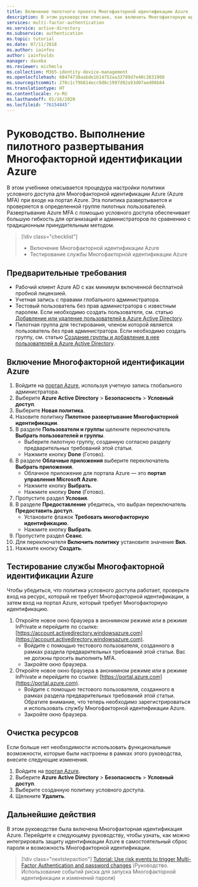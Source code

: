```yaml
---
title: Включение пилотного проекта Многофакторной идентификации Azure
description: В этом руководстве описано, как включить Многофакторную идентификацию Azure AD для пилотной группы пользователей
services: multi-factor-authentication
ms.service: active-directory
ms.subservice: authentication
ms.topic: tutorial
ms.date: 07/11/2018
ms.author: iainfou
author: iainfoulds
manager: daveba
ms.reviewer: michmcla
ms.collection: M365-identity-device-management
ms.openlocfilehash: 68474738aabde1b14752aa33789d7e40c3831908
ms.sourcegitcommit: 276c1c79b814ecc9d6c1997d92a93d07aed06b84
ms.translationtype: HT
ms.contentlocale: ru-RU
ms.lasthandoff: 01/16/2020
ms.locfileid: "76154845"
---
```

# <a name="tutorial-complete-an-azure-multi-factor-authentication-pilot-roll-out"></a>Руководство. Выполнение пилотного развертывания Многофакторной идентификации Azure

В этом учебнике описывается процедура настройки политики условного доступа для Многофакторной идентификации Azure (Azure MFA) при входе на портал Azure. Эта политика развертывается и проверяется в определенной группе пилотных пользователей. Развертывание Azure MFA с помощью условного доступа обеспечивает большую гибкость для организаций и администраторов по сравнению с традиционным принудительным методом.

> [!div class="checklist"]
> * Включение Многофакторной идентификации Azure
> * Тестирование службы Многофакторной идентификации Azure

## <a name="prerequisites"></a>Предварительные требования

* Рабочий клиент Azure AD с как минимум включенной бесплатной пробной лицензией.
* Учетная запись с правами глобального администратора.
* Тестовый пользователь без прав администратора с известным паролем. Если необходимо создать пользователя, см. статью [ Добавление или удаление пользователей в Azure Active Directory](../add-users-azure-active-directory.md).
* Пилотная группа для тестирования, членом которой является пользователь без прав администратора. Если необходимо создать группу, см. статью [Создание группы и добавление в нее пользователей в Azure Active Directory](../active-directory-groups-create-azure-portal.md).

## <a name="enable-azure-multi-factor-authentication"></a>Включение Многофакторной идентификации Azure

1. Войдите на [портал Azure](https://portal.azure.com), используя учетную запись глобального администратора.
1. Выберите **Azure Active Directory** > **Безопасность** > **Условный доступ**.
1. Выберите **Новая политика**.
1. Назовите политику **Пилотное развертывание Многофакторной идентификации**.
1. В разделе **Пользователи и группы** щелкните переключатель **Выбрать пользователей и группы**.
    * Выберите пилотную группу, созданную согласно разделу предварительных требований этой статьи.
    * Нажмите кнопку **Done** (Готово).
1. В разделе **Облачные приложения** выберите переключатель **Выбрать приложения**.
    * Облачное приложение для портала Azure — это **портал управления Microsoft Azure**.
    * Нажмите кнопку **Выбрать**.
    * Нажмите кнопку **Done** (Готово).
1. Пропустите раздел **Условия**.
1. В разделе **Предоставление** убедитесь, что выбран переключатель **Предоставить доступ**.
    * Установите флажок **Требовать многофакторную идентификацию**.
    * Нажмите кнопку **Выбрать**.
1. Пропустите раздел **Сеанс**.
1. Для переключателя **Включить политику** установите значение **Вкл.**
1. Нажмите кнопку **Создать**.

## <a name="test-azure-multi-factor-authentication"></a>Тестирование службы Многофакторной идентификации Azure

Чтобы убедиться, что политика условного доступа работает, проверьте вход на ресурс, который не требует Многофакторной идентификации, а затем вход на портал Azure, который требует Многофакторную идентификацию.

1. Откройте новое окно браузера в анонимном режиме или в режиме InPrivate и перейдите по ссылке: [https://account.activedirectory.windowsazure.com](https://account.activedirectory.windowsazure.com).
   * Войдите с помощью тестового пользователя, созданного в рамках раздела предварительных требований этой статьи. Вас не должны просить выполнить MFA.
   * Закройте окно браузера.
2. Откройте новое окно браузера в анонимном режиме или в режиме InPrivate и перейдите по ссылке: [https://portal.azure.com](https://portal.azure.com).
   * Войдите с помощью тестового пользователя, созданного в рамках раздела предварительных требований этой статьи. Обратите внимание, что теперь необходимо зарегистрироваться и использовать службу Многофакторной идентификации Azure.
   * Закройте окно браузера.

## <a name="clean-up-resources"></a>Очистка ресурсов

Если больше нет необходимости использовать функциональные возможности, которые были настроены в рамках этого руководства, внесите следующие изменения.

1. Войдите на [портал Azure](https://portal.azure.com).
1. Выберите **Azure Active Directory** > **Безопасность** > **Условный доступ**.
1. Выберите созданную политику условного доступа.
1. Щелкните **Удалить**.

## <a name="next-steps"></a>Дальнейшие действия

В этом руководстве была включена Многофакторная идентификация Azure. Перейдите к следующему руководству, чтобы узнать, как можно интегрировать защиту идентификации Azure в самостоятельный сброс пароля и возможность Многофакторной идентификации.

> [!div class="nextstepaction"]
> [Tutorial: Use risk events to trigger Multi-Factor Authentication and password changes](tutorial-risk-based-sspr-mfa.md) (Руководство. Использование событий риска для запуска Многофакторной идентификации и изменений пароля)
